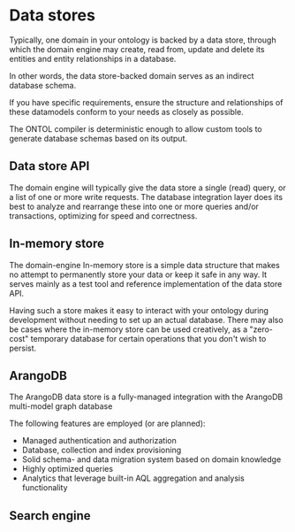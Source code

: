 # Data stores

Typically, one domain in your ontology is backed by a data store, through which the domain engine may create, read from, update and delete its entities and entity relationships in a database.

In other words, the data store-backed domain serves as an indirect database schema.

If you have specific requirements, ensure the structure and relationships of these datamodels conform to your needs as closely as possible.

The ONTOL compiler is deterministic enough to allow custom tools to generate database schemas based on its output.


## Data store API

The domain engine will typically give the data store a single (read) query, or a list of one or more write requests. The database integration layer does its best to analyze and rearrange these into one or more queries and/or transactions, optimizing for speed and correctness.


## In-memory store

The domain-engine In-memory store is a simple data structure that makes no attempt to permanently store your data or keep it safe in any way. It serves mainly as a test tool and reference implementation of the data store API.

Having such a store makes it easy to interact with your ontology during development without needing to set up an actual database. There may also be cases where the in-memory store can be used creatively, as a "zero-cost" temporary database for certain operations that you don't wish to persist.


## ArangoDB

The ArangoDB data store is a fully-managed integration with the ArangoDB multi-model graph database

The following features are employed (or are planned):

- Managed authentication and authorization
- Database, collection and index provisioning
- Solid schema- and data migration system based on domain knowledge
- Highly optimized queries
- Analytics that leverage built-in AQL aggregation and analysis functionality


## Search engine
